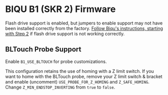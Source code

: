 # BIQU B1 (SKR 2) Firmware

Flash drive support is enabled, but jumpers to enable support may not have been installed correctly from the factory. [Follow Biqu's instructions, starting with Step 2](https://github.com/bigtreetech/BIQU-B1-SE-PLUS/blob/master/B1-SE%20fimware/B1-SE-U%20Disk%20Usage%20Tutorial-English.pdf) if flash drive support is not working correctly.

## BLTouch Probe Support

Enable `B1_USE_BLTOUCH` for probe customizations.

This configuration retains the use of homing with a Z limit switch. If you want to home with the BLTouch probe, remove your Z limit switch & bracket and enable (uncomment) `USE_PROBE_FOR_Z_HOMING` and `Z_SAFE_HOMING`. Change `Z_MIN_ENDSTOP_INVERTING` from `true` to `false`.
